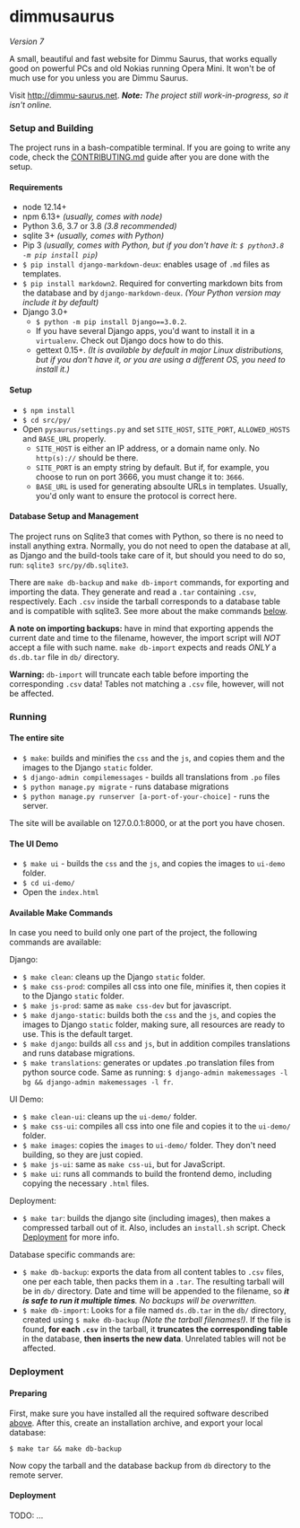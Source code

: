 # dimmusaurus
*Version 7*

A small, beautiful and fast website for Dimmu Saurus, that works equally good on powerful PCs and old Nokias running Opera Mini. It won't be of much use for you unless you are Dimmu Saurus.

Visit http://dimmu-saurus.net.
_**Note:** The project still work-in-progress, so it isn't online._

### Setup and Building
The project runs in a bash-compatible terminal. If you are going to write any code, check the [CONTRIBUTING.md](CONTRIBUTING.md) guide after you are done with the setup.

#### Requirements
* node 12.14+
* npm 6.13+ _(usually, comes with node)_
* Python 3.6, 3.7 or 3.8 _(3.8 recommended)_
* sqlite 3+ _(usually, comes with Python)_
* Pip 3 _(usually, comes with Python, but if you don't have it: `$ python3.8 -m pip install pip`)_
* `$ pip install django-markdown-deux`: enables usage of `.md` files as templates.
* `$ pip install markdown2`. Required for converting markdown bits from the database and by `django-markdown-deux`. _(Your Python version may include it by default)_
* Django 3.0+
  * `$ python -m pip install Django==3.0.2`.
  * If you have several Django apps, you'd want to install it in a `virtualenv`. Check out Django docs how to do this.
  * gettext 0.15+. _(It is available by default in major Linux distributions, but if you don't have it, or you are using a different OS, you need to install it.)_

#### Setup
* `$ npm install`
* `$ cd src/py/`
* Open `pysaurus/settings.py` and set `SITE_HOST`, `SITE_PORT`, `ALLOWED_HOSTS` and `BASE_URL` properly.
  * `SITE_HOST` is either an IP address, or a domain name only. No `http(s)://` should be there.
  * `SITE_PORT` is an empty string by default. But if, for example, you choose to run on port 3666, you must change it to: `3666`.
  * `BASE_URL` is used for generating absoulte URLs in templates. Usually, you'd only want to ensure the protocol is correct here.

#### Database Setup and Management
The project runs on Sqlite3 that comes with Python, so there is no need to install anything extra. Normally, you do not need to open the database at all, as Django and the build-tools take care of it, but should you need to do so, run: `sqlite3 src/py/db.sqlite3`.

There are `make db-backup` and `make db-import` commands, for exporting and importing the data. They generate and read a `.tar` containing `.csv`, respectively. Each `.csv` inside the tarball corresponds to a database table and is compatible with sqlite3. See more about the make commands [below](#available-make-commands).

**A note on importing backups:** have in mind that exporting appends the current date and time to the filename, however, the import script will _NOT_ accept a file with such name. `make db-import` expects and reads _ONLY_ a `ds.db.tar` file in `db/` directory.

**Warning:** `db-import` will truncate each table before importing the corresponding `.csv` data! Tables not matching a `.csv` file, however, will not be affected.

### Running

#### The entire site
* `$ make`: builds and minifies the `css` and the `js`, and copies them and the images to the Django `static` folder.
* `$ django-admin compilemessages` - builds all translations from `.po` files
* `$ python manage.py migrate` - runs database migrations
* `$ python manage.py runserver [a-port-of-your-choice]` - runs the server.

The site will be available on 127.0.0.1:8000, or at the port you have chosen.

#### The UI Demo
* `$ make ui` - builds the `css` and the `js`, and copies the images to `ui-demo` folder.
* `$ cd ui-demo/`
* Open the `index.html`

#### Available Make Commands
In case you need to build only one part of the project, the following commands are available:

Django:
* `$ make clean`: cleans up the Django `static` folder.
* `$ make css-prod`: compiles all css into one file, minifies it, then copies it to the Django `static` folder.
* `$ make js-prod`: same as `make css-dev` but for javascript.
* `$ make django-static`: builds both the `css` and the `js`, and copies the images to Django `static` folder, making sure, all resources are ready to use. This is the default target.
* `$ make django`: builds all `css` and `js`, but in addition compiles translations and runs database migrations.
* `$ make translations`: generates or updates .po translation files from python source code. Same as running: `$ django-admin makemessages -l bg && django-admin makemessages -l fr`.

UI Demo:
* `$ make clean-ui`: cleans up the `ui-demo/` folder.
* `$ make css-ui`: compiles all css into one file and copies it to the `ui-demo/` folder.
* `$ make images`: copies the `images` to `ui-demo/` folder. They don't need building, so they are just copied.
* `$ make js-ui`: same as `make css-ui`, but for JavaScript.
* `$ make ui`: runs all commands to build the frontend demo, including copying the necessary `.html` files.

Deployment:
* `$ make tar`: builds the django site (including images), then makes a compressed tarball out of it. Also, includes an `install.sh` script. Check [Deployment](#deployment) for more info.

Database specific commands are:
* `$ make db-backup`: exports the data from all content tables to `.csv` files, one per each table, then packs them in a `.tar`. The resulting tarball will be in `db/` directory. Date and time will be appended to the filename, so _**it is safe to run it multiple times**. No backups will be overwritten._
* `$ make db-import`: Looks for a file named `ds.db.tar` in the `db/` directory, created using `$ make db-backup` _(Note the tarball filenames!)_. If the file is found, **for each `.csv`** in the tarball, it **truncates the corresponding table** in the database, **then inserts the new data**. Unrelated tables will not be affected.

### Deployment
#### Preparing
First, make sure you have installed all the required software described [above](#requirements). After this, create an installation archive, and export your local database:
```
$ make tar && make db-backup
```

Now copy the tarball and the database backup from `db` directory to the remote server.

#### Deployment

TODO: ...
